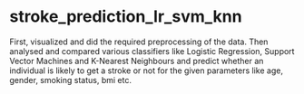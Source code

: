 # stroke_prediction_lr_svm_knn

First, visualized and did the required preprocessing of the data. Then analysed and compared various classifiers like Logistic Regression, Support Vector Machines and
K-Nearest Neighbours and predict whether an individual is likely to get a stroke or not for the given parameters like age, gender, smoking status, bmi etc.

